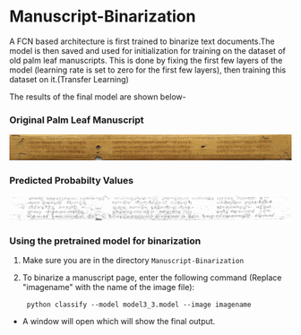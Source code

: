 # Manuscript-Binarization
A FCN based architecture is first trained to binarize text documents.The model is then saved and used for initialization for training on the dataset of old palm leaf manuscripts. This is done by fixing the first few layers of the model (learning rate is set to zero for the first few layers), then training this dataset on it.(Transfer Learning)

The results of the final model are shown below-

### Original Palm Leaf Manuscript
![Original image](001_nl_b334_051_01.jpg)

### Predicted Probabilty Values
![test](test.png)

### Using the pretrained model for binarization
1. Make sure you are in the directory `Manuscript-Binarization`
2. To binarize a manuscript page, enter the following command (Replace "imagename" with the name of the image file):

        python classify --model model3_3.model --image imagename
        
*  A window will open which will show the final output.
   
